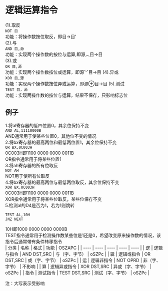 # 逻辑运算指令
(1).取反  
`NOT 目`  
功能：将操作数按位取反，即目->目'  
(2).与  
`AND 目,源`  
功能：实现两个操作数的按位与运算,即源︿目->目  
(3).或  
`OR 目,源`  
功能：实现两个操作数按位或运算，即源﹀目->目
(4).异或  
`XOR 目,源`  
功能：实现两个操作数按位异或运算，即源⊕目->目
(5).测试  
`TEST 目，源`  
功能：实现两操作数的按位与运算，结果不保存，只影响标志位  
## 例子
1.将al寄存器的低四位置0，其余位保持不变  
`AND AL,11110000B`  
AND通常用于使某些位置0，其他位不变的情况  
2.将bx寄存器的最高两位和最低两位置1，其余位保持不变  
`OR BX,0C003H`  
0C003H即1100 0000 0000 0011B  
OR指令通常用于将某些位置1  
3.将ah寄存器的所有位取反  
`NOT AH`  
NOT用于使所有位取反  
4.将bx寄存器的最高两位与最低两位取反，其余位保持不变  
`XOR BX,0C003H`  
0C003H即1100 0000 0000 0011B  
XOR指令通常用于将某些位取反，某些位保存不变  
5.检测al的D4是否为1，若为1则跳转  
```
TEST AL,10H
JNZ NEXT
```
10H即1000 0000 0000 0000B  
TEST指令通常用于检测操作数某些位是1还是0，希望改变原来操作数的情况，该指令后通常带有条件转移指令  
| 分类  | 名称  | 格式  | 功能  | OSZAPC |
| ----  | ----  | ----  | ----  | ----  |
| 逻  | 逻辑与指令 | AND DST,SRC | 与（字、字节） | oSZPc |
| 辑 | 逻辑或指令 | OR DST,SRC | 或（字、字节） | oSZPc |
| 运 | 逻辑非指令 | NOT OPRD | 非（字、字节） | 不影响 |
| 算 | 逻辑异或指令 | XOR DST,SRC | 异或（字、字节） | oSZPc |
| 指令 | 测试指令 | TEST DST,SRC | 测试（字、字节） | oSZPc |

注：大写表示受影响  
